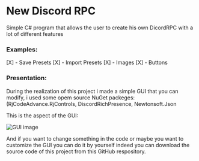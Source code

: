 # New Discord RPC

Simple C# program that allows the user to create his own DicordRPC 
with a lot of different features

### Examples:
[X] - Save Presets
[X] - Import Presets
[X] - Images
[X] - Buttons

### Presentation:
During the realization of this project i made a simple GUI that you can 
modify, i used some opem source NuGet packeges:
(RjCodeAdvance.RjControls, DiscordRichPresence, Newtonsoft.Json

This is the aspect of the GUI:

![GUI image]('https://i.imgur.com/VBacdiT.png')

And if you want to change something in the code or maybe you want to 
customize the GUI you can do it by yourself indeed you can download the 
source code of this project from this GitHub respository.
